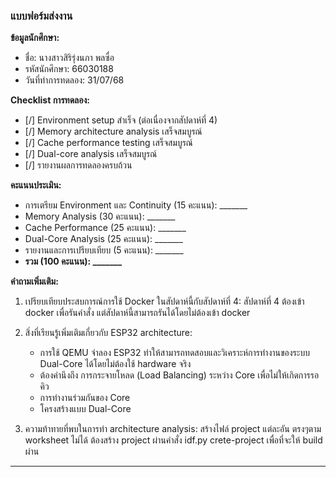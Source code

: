 ### แบบฟอร์มส่งงาน

**ข้อมูลนักศึกษา:**
- ชื่อ: นางสาวสิริรุ่งนภา พลซื่อ
- รหัสนักศึกษา: 66030188
- วันที่ทำการทดลอง: 31/07/68

**Checklist การทดลอง:**
- [/] Environment setup สำเร็จ (ต่อเนื่องจากสัปดาห์ที่ 4)
- [/] Memory architecture analysis เสร็จสมบูรณ์
- [/] Cache performance testing เสร็จสมบูรณ์
- [/] Dual-core analysis เสร็จสมบูรณ์
- [/] รายงานผลการทดลองครบถ้วน

**คะแนนประเมิน:**
- การเตรียม Environment และ Continuity (15 คะแนน): _______
- Memory Analysis (30 คะแนน): _______
- Cache Performance (25 คะแนน): _______
- Dual-Core Analysis (25 คะแนน): _______
- รายงานและการเปรียบเทียบ (5 คะแนน): _______
- **รวม (100 คะแนน): _______**

**คำถามเพิ่มเติม:**
1. เปรียบเทียบประสบการณ์การใช้ Docker ในสัปดาห์นี้กับสัปดาห์ที่ 4:
   สัปดาห์ที่ 4 ต้องเข้า docker เพื่อรันคำสั่ง แต่สัปดาห์นี้สามารถรันได้โดยไม่ต้องเข้า docker

2. สิ่งที่เรียนรู้เพิ่มเติมเกี่ยวกับ ESP32 architecture:
   - การใช้ QEMU จำลอง ESP32  ทำให้สามารถทดสอบและวิเคราะห์การทำงานของระบบ Dual-Core ได้โดยไม่ต้องใช้ hardware จริง
   - ต้องคำนึงถึง การกระจายโหลด (Load Balancing) ระหว่าง Core เพื่อไม่ให้เกิดการรอคิว
   - การทำงานร่วมกันของ Core
   - โครงสร้างแบบ Dual-Core

3. ความท้าทายที่พบในการทำ architecture analysis:
   สร้างไฟล์ project แต่ละอัน ตรงๆตาม worksheet ไม่ได้ ต้องสร้าง project ผ่านคำสั่ง idf.py crete-project เพื่อที่จะให้ build ผ่าน

---